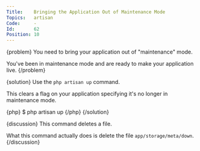 ```yaml
---
Title:    Bringing the Application Out of Maintenance Mode
Topics:   artisan
Code:     -
Id:       62
Position: 10
---
```


{problem}
You need to bring your application out of "maintenance" mode.

You've been in maintenance mode and are ready to make your application live.
{/problem}

{solution}
Use the `php artisan up` command.

This clears a flag on your application specifying it's no longer in maintenance mode.

{php}
$ php artisan up
{/php}
{/solution}

{discussion}
This command deletes a file.

What this command actually does is delete the file `app/storage/meta/down`.
{/discussion}
